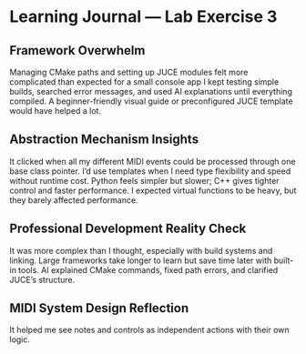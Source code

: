 # Learning Journal — Lab Exercise 3

## Framework Overwhelm
Managing CMake paths and setting up JUCE modules felt more complicated than expected for a small console app
I kept testing simple builds, searched error messages, and used AI explanations until everything compiled.
A beginner-friendly visual guide or preconfigured JUCE template would have helped a lot.

## Abstraction Mechanism Insights
It clicked when all my different MIDI events could be processed through one base class pointer.
I’d use templates when I need type flexibility and speed without runtime cost.
Python feels simpler but slower; C++ gives tighter control and faster performance.
I expected virtual functions to be heavy, but they barely affected performance.

## Professional Development Reality Check
It was more complex than I thought, especially with build systems and linking.
Large frameworks take longer to learn but save time later with built-in tools.
AI explained CMake commands, fixed path errors, and clarified JUCE’s structure.

## MIDI System Design Reflection
It helped me see notes and controls as independent actions with their own logic.